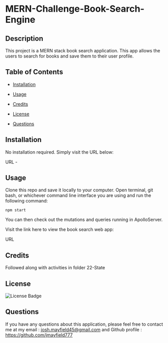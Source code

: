 # MERN-Challenge-Book-Search-Engine

## Description

This project is a MERN stack book search application. This app allows the users to search for books and save them to their user profile. 


## Table of Contents

 * [Installation](#installation)

 * [Usage](#usage)

 * [Credits](#credits)

 * [License](#license)

 * [Questions](#questions)

## Installation

No installation required. Simply visit the URL below:

URL -

## Usage

Clone this repo and save it locally to your computer. Open terminal, git bash, or whichever command line interface you are using and run the following command:

```
npm start
```

You can then check out the mutations and queries running in ApolloServer.

Visit the link here to view the book search web app:

URL

## Credits

Followed along with activities in folder 22-State

## License

![License Badge](https://img.shields.io/badge/license-MIT-blue)

## Questions

If you have any questions about this application, please feel free to contact me at my email : josh.mayfield45@gmail.com and Github profile : https://github.com/jmayfield777